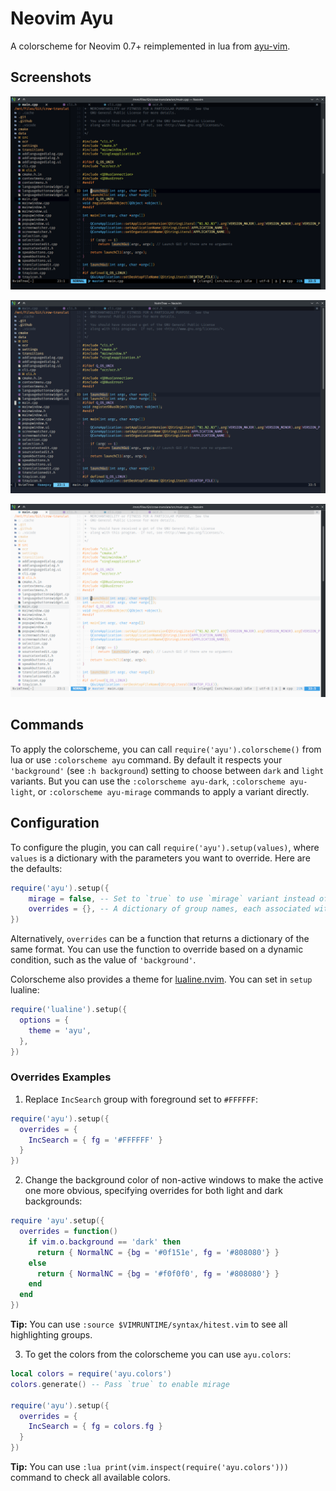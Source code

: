 # Neovim Ayu

A colorscheme for Neovim 0.7+ reimplemented in lua from [ayu-vim](https://github.com/Luxed/ayu-vim).

## Screenshots

![dark](screenshots/dark.png)

![mirage](screenshots/mirage.png)

![light](screenshots/light.png)

## Commands

To apply the colorscheme, you can call `require('ayu').colorscheme()` from lua or use `:colorscheme ayu` command. By default it respects your `'background'` (see `:h background`) setting to choose between `dark` and `light` variants. But you can use the `:colorscheme ayu-dark`, `:colorscheme ayu-light`, or `:colorscheme ayu-mirage` commands to apply a variant directly.

## Configuration

To configure the plugin, you can call `require('ayu').setup(values)`, where `values` is a dictionary with the parameters you want to override. Here are the defaults:

```lua
require('ayu').setup({
    mirage = false, -- Set to `true` to use `mirage` variant instead of `dark` for dark background.
    overrides = {}, -- A dictionary of group names, each associated with a dictionary of parameters (`bg`, `fg`, `sp` and `style`) and colors in hex.
})
```

Alternatively, `overrides` can be a function that returns a dictionary of the same format. You can use the function to override based on a dynamic condition, such as the value of `'background'`.

Colorscheme also provides a theme for [lualine.nvim](https://github.com/nvim-lualine/lualine.nvim). You can set in `setup` lualine:

```lua
require('lualine').setup({
  options = {
    theme = 'ayu',
  },
})
```

### Overrides Examples

1. Replace `IncSearch` group with foreground set to `#FFFFFF`:

```lua
require('ayu').setup({
  overrides = {
    IncSearch = { fg = '#FFFFFF' }
  }
})
```

2. Change the background color of non-active windows to make the active one more obvious, specifying overrides for both light and dark backgrounds:

```lua
require 'ayu'.setup({
  overrides = function()
    if vim.o.background == 'dark' then
      return { NormalNC = {bg = '#0f151e', fg = '#808080'} }
    else
      return { NormalNC = {bg = '#f0f0f0', fg = '#808080'} }
    end
  end
})

```

**Tip:** You can use `:source $VIMRUNTIME/syntax/hitest.vim` to see all highlighting groups.

3. To get the colors from the colorscheme you can use `ayu.colors`:

```lua
local colors = require('ayu.colors')
colors.generate() -- Pass `true` to enable mirage

require('ayu').setup({
  overrides = {
    IncSearch = { fg = colors.fg }
  }
})
```

**Tip:** You can use `:lua print(vim.inspect(require('ayu.colors')))` command to check all available colors.
